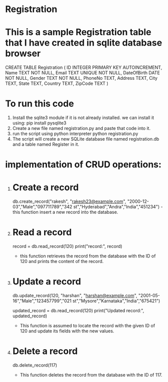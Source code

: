 # Registration

# This is a sample Registration table that I have created in sqlite database browser

CREATE TABLE Registration (
                              ID INTEGER PRIMARY KEY AUTOINCREMENT,
                              Name TEXT NOT NULL,
                              Email TEXT UNIQUE NOT NULL,
                              DateOfBirth DATE NOT NULL,
                              Gender TEXT NOT NULL,
                              PhoneNo TEXT,
                              Address TEXT,
                              City TEXT,
                              State TEXT,
                              Country TEXT,
                              ZipCode TEXT
                           )

#  To run this code 

1. Install the sqlite3 module if it is not already installed. we can install it using:
   pip install pysqlite3
2. Create a new file named registration.py and paste that code into it.
3. run the script using python interpreter
   python registration.py
4. The script will create a new SQLite database file named registration.db and a table named Register in it.

#  implementation of CRUD operations:

1. # Create a record
      db.create_record("rakesh", "rakesh23@example.com", "2000-12-03","Male","097711789","342 st","Hyderabad","Andra","India","451234")
       - this function insert a new record into the database.
   
2. # Read a record
    record = db.read_record(120)
    print("record:", record)
    - this function retrieves the record from the database with the ID of 120 and prints the content of the record.
   
3. # Update a record
    db.update_record(120, "harshan", "harshan@example.com", "2001-05-16","Male","123457799","021 st","Mysore","Karnataka","India","675421")
    
    updated_record = db.read_record(120)
    print("Updated record:", updated_record)
    -  This function is assumed to locate the record with the given ID of 120 and update its fields with the new values.
   
4.  # Delete a record
    db.delete_record(117)
    - This function deletes the record from the database with the ID of 117.
